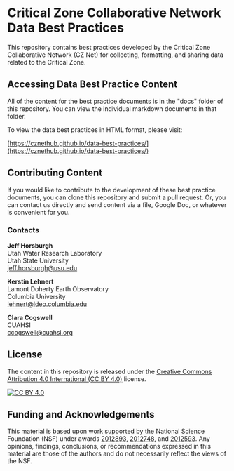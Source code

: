 # Critical Zone Collaborative Network Data Best Practices

This repository contains best practices developed by the Critical Zone Collaborative Network (CZ Net) for collecting, formatting, and sharing data related to the Critical Zone.  

## Accessing Data Best Practice Content

All of the content for the best practice documents is in the "docs" folder of this repository. You can view the individual markdown documents in that folder.

To view the data best practices in HTML format, please visit:

[https://cznethub.github.io/data-best-practices/](https://cznethub.github.io/data-best-practices/)

## Contributing Content

If you would like to contribute to the development of these best practice documents, you can clone this repository and submit a pull request. Or, you can contact us directly and send content via a file, Google Doc, or whatever is convenient for you.

### Contacts

**Jeff Horsburgh**<br>
Utah Water Research Laboratory<br>
Utah State University<br>
[jeff.horsburgh@usu.edu](mailto:jeff.horsburgh@usu.edu)

**Kerstin Lehnert**<br>
Lamont Doherty Earth Observatory<br>
Columbia University<br>
[lehnert@ldeo.columbia.edu](mailto:lehnert@ldeo.columbia.edu)

**Clara Cogswell**<br>
CUAHSI<br>
[ccogswell@cuahsi.org](mailto:ccogswell@cuahsi.org)

## License

The content in this repository is released under the [Creative Commons Attribution 4.0 International (CC BY 4.0)][cc-by] license. 

[![CC BY 4.0][cc-by-image]][cc-by]

[cc-by]: http://creativecommons.org/licenses/by/4.0/
[cc-by-image]: https://i.creativecommons.org/l/by/4.0/88x31.png

## Funding and Acknowledgements

This material is based upon work supported by the National Science Foundation (NSF) under awards [2012893](https://www.nsf.gov/awardsearch/showAward?AWD_ID=2012893), [2012748](https://www.nsf.gov/awardsearch/showAward?AWD_ID=2012748), and [2012593](https://www.nsf.gov/awardsearch/showAward?AWD_ID=2012593). Any opinions, findings, conclusions, or recommendations expressed in this material are those of the authors and do not necessarily reflect the views of the NSF.
